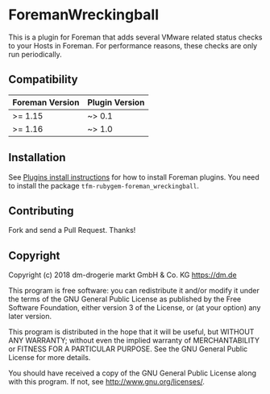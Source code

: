 # ForemanWreckingball

This is a plugin for Foreman that adds several VMware related status checks to your Hosts in Foreman. For performance reasons, these checks are only run periodically.

## Compatibility

| Foreman Version | Plugin Version |
| --------------- | -------------- |
| >= 1.15         | ~> 0.1         |
| >= 1.16         | ~> 1.0         |

## Installation

See [Plugins install instructions](https://theforeman.org/plugins/)
for how to install Foreman plugins.
You need to install the package `tfm-rubygem-foreman_wreckingball`.

## Contributing

Fork and send a Pull Request. Thanks!

## Copyright

Copyright (c) 2018 dm-drogerie markt GmbH & Co. KG https://dm.de

This program is free software: you can redistribute it and/or modify
it under the terms of the GNU General Public License as published by
the Free Software Foundation, either version 3 of the License, or
(at your option) any later version.

This program is distributed in the hope that it will be useful,
but WITHOUT ANY WARRANTY; without even the implied warranty of
MERCHANTABILITY or FITNESS FOR A PARTICULAR PURPOSE.  See the
GNU General Public License for more details.

You should have received a copy of the GNU General Public License
along with this program.  If not, see <http://www.gnu.org/licenses/>.

